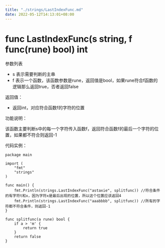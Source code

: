 ```yaml
---
title: "./strings/LastIndexFunc.md"
date: 2022-05-12T14:13:01+08:00
---
```

# func LastIndexFunc(s string, f func(rune) bool) int

参数列表

- s 表示需要判断的主串
- f 表示一个函数，该函数参数是rune，返回值是bool，如果rune符合f函数的逻辑那么返回true，否者返回false

返回值：

- 返回int，对应符合函数f的字符的位置

功能说明：

该函数主要判断s中的每一个字符传入函数f，返回符合函数f的最后一个字符的位置，如果都不符合则返回-1

代码实例：

	package main
	
	import (
		"fmt"
		"strings"
	)
	
	func main() {
		fmt.Println(strings.LastIndexFunc("astaxie", splitfunc)) //符合条件的有字符t和x，因为字符x是最后出现的位置，所以这个位置应该返回4
		fmt.Println(strings.LastIndexFunc("aaabbbb", splitfunc)) //所有的字符都不符合条件，则返回-1
	}
	
	func splitfunc(a rune) bool {
		if a > 'm' {
			return true
		}
		return false
	}
